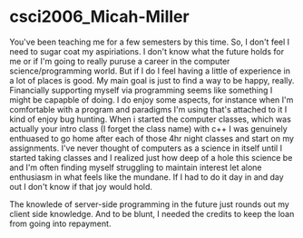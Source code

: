 # csci2006_Micah-Miller

You've been teaching me for a few semesters by this time. So, I don't feel I need to sugar coat my aspiriations. I don't know what the future holds for me or if I'm going to really puruse a career in the computer science/programming world. But if I do I feel having a little of experience in a lot of places is good. My main goal is just to find a way to be happy, really. Financially supporting myself via programming seems like something I might be capapble of doing. I do enjoy some aspects, for instance when I'm comfortable with a program and paradigms I'm using that's attached to it I kind of enjoy bug hunting. When i started the computer classes, which was actually your intro class (I forget the class name) with c++ I was genuinely enthuased to go home after each of those 4hr night classes and start on my assignments. I've never thought of computers as a science in itself until I started taking classes and I realized just how deep of a hole this science be and I'm often finding myself struggling to maintain interest let alone enthusiasm in what feels like the mundane. If I had to do it day in and day out I don't know if that joy would hold. 

The knowlede of server-side programming in the future just rounds out my client side knowledge. And to be blunt, I needed the credits to keep the loan from going into repayment. 
